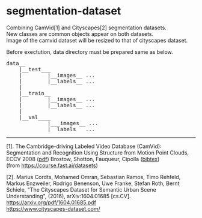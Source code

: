 # segmentation-dataset

Combining CamVid[1] and Cityscapes[2] segmentation datasets.  
New classes are common objects appear on both datasets.  
Image of the camvid dataset will be resized to that of cityscapes dataset.  

Before exectution, data directory must be prepared same as below.  
<pre>
data__  
    |__test___
    |        |__images__ ... 
    |        |__labels__ ... 
    |  
    |__train__
    |        |__images__ ...  
    |        |__labels__ ... 
    |  
    |__val____
             |___images__ ...  
             |__labels__ ...  
</pre>

----------------------------------------------------------------------------------------------------------
[1]. The Cambridge-driving Labeled Video Database (CamVid):
Segmentation and Recognition Using Structure from Motion Point Clouds, ECCV 2008 ([pdf](http://www.inf.ethz.ch/personal/gbrostow/ext/MotionSegRecECCV08.pdf))
Brostow, Shotton, Fauqueur, Cipolla ([bibtex](http://www.cs.ucl.ac.uk/staff/G.Brostow/bibs/RecognitionFromMotion_bib.html))   
(from https://course.fast.ai/datasets)

[2]. Marius Cordts, Mohamed Omran, Sebastian Ramos, Timo Rehfeld, Markus Enzweiler, Rodrigo Benenson, Uwe Franke, Stefan Roth, Bernt Schiele, "The Cityscapes Dataset for Semantic Urban Scene Understanding", (2016), 	arXiv:1604.01685 [cs.CV].
https://arxiv.org/pdf/1604.01685.pdf   
https://www.cityscapes-dataset.com/
